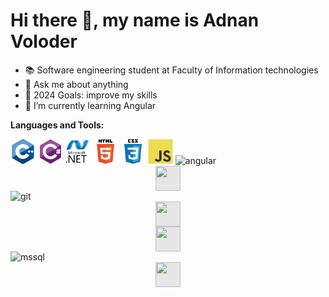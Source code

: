 <h1 align="left">Hi there 👋, my name is Adnan Voloder</h1>

<ul>
<li> 📚 Software engineering student at Faculty of Information technologies
<li> 💬 Ask me about anything </li>
 <li>📌 2024 Goals: improve my skills</li>
 <li>🌱 I’m currently learning Angular</li>
  </ul>

<b>Languages and Tools:
</b>
<br>

<p align="left"> 
<img src="https://raw.githubusercontent.com/devicons/devicon/master/icons/cplusplus/cplusplus-original.svg" alt="cplusplus" width="40" height="40"/> </a>  
<img src="https://raw.githubusercontent.com/devicons/devicon/master/icons/csharp/csharp-original.svg" alt="csharp" width="40" height="40"/> </a>
<img src="https://raw.githubusercontent.com/devicons/devicon/master/icons/dot-net/dot-net-original-wordmark.svg" alt="dotnet" width="40" height="40"/> </a>
<img src="https://raw.githubusercontent.com/devicons/devicon/master/icons/html5/html5-original-wordmark.svg" alt="html5" width="40" height="40"/> </a> 
<img src="https://raw.githubusercontent.com/devicons/devicon/master/icons/css3/css3-original-wordmark.svg" alt="css3" width="40" height="40"/> </a>
<img src="https://raw.githubusercontent.com/devicons/devicon/master/icons/javascript/javascript-original.svg" alt="javascript" width="40" height="40"/> </a>

 <img src="https://angular.io/assets/images/logos/angular/angular.svg" alt="angular" width="40" height="40"/>
 <img style="display: block;-webkit-user-select: none;margin: auto;background-color: hsl(0, 0%, 90%);transition: background-color 300ms;" width="40" height="40" src="https://user-images.githubusercontent.com/25181517/183890598-19a0ac2d-e88a-4005-a8df-1ee36782fde1.png">
<img src="https://www.vectorlogo.zone/logos/git-scm/git-scm-icon.svg" alt="git" width="40" height="40"/> </a>
<img style="display: block;-webkit-user-select: none;margin: auto;background-color: hsl(0, 0%, 90%);transition: background-color 300ms;" width="40" height="40" src="https://github-production-user-asset-6210df.s3.amazonaws.com/25181517/276620225-afcf1c98-544e-41fb-bf44-edba5e62809a.png?X-Amz-Algorithm=AWS4-HMAC-SHA256&amp;X-Amz-Credential=AKIAVCODYLSA53PQK4ZA%2F20240618%2Fus-east-1%2Fs3%2Faws4_request&amp;X-Amz-Date=20240618T121433Z&amp;X-Amz-Expires=300&amp;X-Amz-Signature=0f13fab2f8023511f79f31fbfdd7125fec31c2fa6f8bf9ffecc33aecc2be8f7e&amp;X-Amz-SignedHeaders=host&amp;actor_id=98595132&amp;key_id=0&amp;repo_id=364793759">
<img style="display: block;-webkit-user-select: none;margin: auto;background-color: hsl(0, 0%, 90%);transition: background-color 300ms;" width="40" height="40" src="https://user-images.githubusercontent.com/25181517/192109061-e138ca71-337c-4019-8d42-4792fdaa7128.png">
<img src="https://www.svgrepo.com/show/303229/microsoft-sql-server-logo.svg" alt="mssql" width="40" height="40"/> </a>
<img style="display: block;-webkit-user-select: none;margin: auto;background-color: hsl(0, 0%, 90%);transition: background-color 300ms;" width="40" height="40" src="https://user-images.githubusercontent.com/25181517/183896128-ec99105a-ec1a-4d85-b08b-1aa1620b2046.png">


</p>


